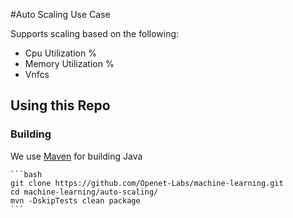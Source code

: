 #Auto Scaling Use Case

Supports scaling based on the following: 
* Cpu Utilization %
* Memory Utilization %
* Vnfcs

Using this Repo
------------------
### Building
We use [Maven](https://maven.apache.org/) for building Java

    ```bash
    git clone https://github.com/Openet-Labs/machine-learning.git
    cd machine-learning/auto-scaling/
    mvn -DskipTests clean package
    ```

    
